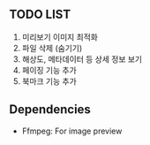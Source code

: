 ## TODO LIST
1. 미리보기 이미지 최적화
3. 파일 삭제 (숨기기)
4. 해상도, 메타데이터 등 상세 정보 보기
6. 페이징 기능 추가
7. 북마크 기능 추가 

## Dependencies
- Ffmpeg: For image preview